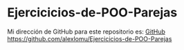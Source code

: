 # Ejercicicios-de-POO-Parejas
Mi dirección de GitHub para este repositorio es: [GitHub](https://github.com/alexlomu/Ejercicicios-de-POO-Parejas)
https://github.com/alexlomu/Ejercicicios-de-POO-Parejas
